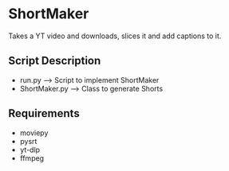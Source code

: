 # ShortMaker
Takes a YT video and downloads, slices it and add captions to it.

## Script Description
- run.py --> Script to implement ShortMaker
- ShortMaker.py --> Class to generate Shorts

## Requirements
- moviepy
- pysrt
- yt-dlp
- ffmpeg


